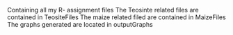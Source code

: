 Containing all my R- assignment files 
The Teosinte related files are contained in TeositeFiles
The maize related filed are contained in MaizeFiles
The graphs generated are located in outputGraphs
